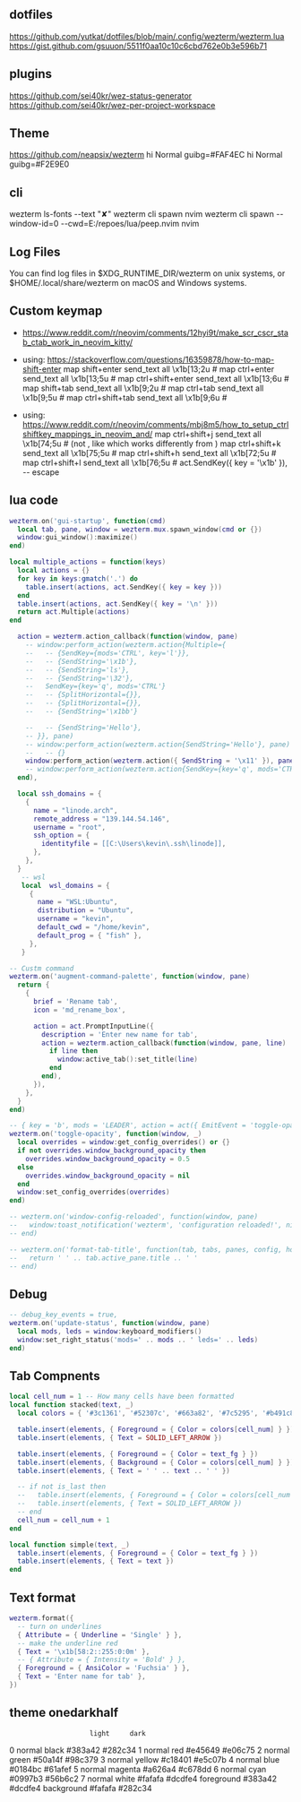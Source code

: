 ## dotfiles
https://github.com/yutkat/dotfiles/blob/main/.config/wezterm/wezterm.lua
https://gist.github.com/gsuuon/5511f0aa10c10c6cbd762e0b3e596b71

## plugins
https://github.com/sei40kr/wez-status-generator
https://github.com/sei40kr/wez-per-project-workspace

## Theme
https://github.com/neapsix/wezterm
hi Normal guibg=#FAF4EC
hi Normal guibg=#F2E9E0

## cli
wezterm ls-fonts --text "✘"
wezterm cli spawn nvim
wezterm cli spawn --window-id=0 --cwd=E:/repoes/lua/peep.nvim nvim

## Log Files
You can find log files in $XDG_RUNTIME_DIR/wezterm on unix systems,
or $HOME/.local/share/wezterm on macOS and Windows systems.

## Custom keymap
- https://www.reddit.com/r/neovim/comments/12hyi9t/make_scr_cscr_stab_ctab_work_in_neovim_kitty/
- using: https://stackoverflow.com/questions/16359878/how-to-map-shift-enter
map shift+enter              send_text all \x1b[13;2u      # <s-cr>
map ctrl+enter               send_text all \x1b[13;5u      # <c-cr>
map ctrl+shift+enter         send_text all \x1b[13;6u      # <c-s-cr>
map shift+tab                send_text all \x1b[9;2u       # <s-tab>
map ctrl+tab                 send_text all \x1b[9;5u       # <c-tab>
map ctrl+shift+tab           send_text all \x1b[9;6u       # <c-s-tab>

- using: https://www.reddit.com/r/neovim/comments/mbj8m5/how_to_setup_ctrlshiftkey_mappings_in_neovim_and/
map ctrl+shift+j             send_text all \x1b[74;5u      # <c-s-j> (not <c-J>, like <m-J> which works differently from <m-j>)
map ctrl+shift+k             send_text all \x1b[75;5u      # <c-s-k>
map ctrl+shift+h             send_text all \x1b[72;5u      # <c-s-h>
map ctrl+shift+l             send_text all \x1b[76;5u      # <c-s-l>
act.SendKey({ key = '\x1b' }), -- escape

## lua code
```lua
wezterm.on('gui-startup', function(cmd)
  local tab, pane, window = wezterm.mux.spawn_window(cmd or {})
  window:gui_window():maximize()
end)

local multiple_actions = function(keys)
  local actions = {}
  for key in keys:gmatch('.') do
    table.insert(actions, act.SendKey({ key = key }))
  end
  table.insert(actions, act.SendKey({ key = '\n' }))
  return act.Multiple(actions)
end

  action = wezterm.action_callback(function(window, pane)
    -- window:perform_action(wezterm.action{Multiple={
    --   -- {SendKey={mods='CTRL', key='l'}},
    --   -- {SendString='\x1b'},
    --   -- {SendString='ls'},
    --   -- {SendString='\32'},
    --   SendKey={key='q', mods='CTRL'}
    --   -- {SplitHorizontal={}},
    --   -- {SplitHorizontal={}},
    --   -- {SendString='\x1bb'}

    --   -- {SendString='Hello'},
    -- }}, pane)
    -- window:perform_action(wezterm.action{SendString='Hello'}, pane)
    --   -- {}
    window:perform_action(wezterm.action({ SendString = '\x11' }), pane)
    -- window:perform_action(wezterm.action{SendKey={key='q', mods='CTRL'}}, pane)
  end),

  local ssh_domains = {
    {
      name = "linode.arch",
      remote_address = "139.144.54.146",
      username = "root",
      ssh_option = {
        identityfile = [[C:\Users\kevin\.ssh\linode]],
      },
    },
  }
   -- wsl
   local  wsl_domains = {
     {
       name = "WSL:Ubuntu",
       distribution = "Ubuntu",
       username = "kevin",
       default_cwd = "/home/kevin",
       default_prog = { "fish" },
     },
   }

-- Custm command
wezterm.on('augment-command-palette', function(window, pane)
  return {
    {
      brief = 'Rename tab',
      icon = 'md_rename_box',

      action = act.PromptInputLine({
        description = 'Enter new name for tab',
        action = wezterm.action_callback(function(window, pane, line)
          if line then
            window:active_tab():set_title(line)
          end
        end),
      }),
    },
  }
end)

-- { key = 'b', mods = 'LEADER', action = act({ EmitEvent = 'toggle-opacity' }) },
wezterm.on('toggle-opacity', function(window, _)
  local overrides = window:get_config_overrides() or {}
  if not overrides.window_background_opacity then
    overrides.window_background_opacity = 0.5
  else
    overrides.window_background_opacity = nil
  end
  window:set_config_overrides(overrides)
end)

-- wezterm.on('window-config-reloaded', function(window, pane)
--   window:toast_notification('wezterm', 'configuration reloaded!', nil, 4000)
-- end)

-- wezterm.on('format-tab-title', function(tab, tabs, panes, config, hover, max_width)
--   return ' ' .. tab.active_pane.title .. ' '
-- end)

```

## Debug
```lua
-- debug_key_events = true,
wezterm.on('update-status', function(window, pane)
  local mods, leds = window:keyboard_modifiers()
  window:set_right_status('mods=' .. mods .. ' leds=' .. leds)
end)
```

## Tab Compnents
```lua
local cell_num = 1 -- How many cells have been formatted
local function stacked(text, _)
  local colors = { '#3c1361', '#52307c', '#663a82', '#7c5295', '#b491c8' }

  table.insert(elements, { Foreground = { Color = colors[cell_num] } })
  table.insert(elements, { Text = SOLID_LEFT_ARROW })

  table.insert(elements, { Foreground = { Color = text_fg } })
  table.insert(elements, { Background = { Color = colors[cell_num] } })
  table.insert(elements, { Text = ' ' .. text .. ' ' })

  -- if not is_last then
  --   table.insert(elements, { Foreground = { Color = colors[cell_num + 1] } })
  --   table.insert(elements, { Text = SOLID_LEFT_ARROW })
  -- end
  cell_num = cell_num + 1
end

local function simple(text, _)
  table.insert(elements, { Foreground = { Color = text_fg } })
  table.insert(elements, { Text = text })
end
```

## Text format
```lua
wezterm.format({
  -- turn on underlines
  { Attribute = { Underline = 'Single' } },
  -- make the underline red
  { Text = '\x1b[58:2::255:0:0m' },
  -- { Attribute = { Intensity = 'Bold' } },
  { Foreground = { AnsiColor = 'Fuchsia' } },
  { Text = 'Enter name for tab' },
})
```
## theme onedarkhalf
                        light     dark
0   normal  black       #383a42   #282c34
1   normal  red         #e45649   #e06c75
2   normal  green       #50a14f   #98c379
3   normal  yellow      #c18401   #e5c07b
4   normal  blue        #0184bc   #61afef
5   normal  magenta     #a626a4   #c678dd
6   normal  cyan        #0997b3   #56b6c2
7   normal  white       #fafafa   #dcdfe4
            foreground  #383a42   #dcdfe4
            background  #fafafa   #282c34
